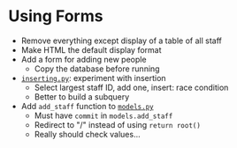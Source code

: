 # Using Forms

-   Remove everything except display of a table of all staff
-   Make HTML the default display format
-   Add a form for adding new people
    -   Copy the database before running
-   [`inserting.py`](./inserting.py): experiment with insertion
    -   Select largest staff ID, add one, insert: race condition
    -   Better to build a subquery
-   Add `add_staff` function to [`models.py`](./models.py)
    -   Must have `commit` in `models.add_staff`
    -   Redirect to "/" instead of using `return root()`
    -   Really should check values…
